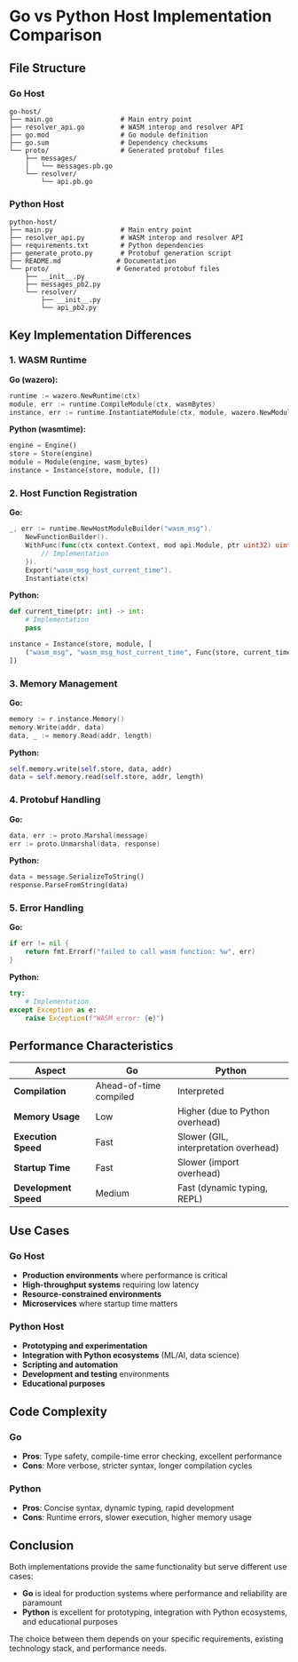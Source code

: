 # Go vs Python Host Implementation Comparison

## File Structure

### Go Host
```
go-host/
├── main.go                 # Main entry point
├── resolver_api.go         # WASM interop and resolver API
├── go.mod                  # Go module definition
├── go.sum                  # Dependency checksums
└── proto/                  # Generated protobuf files
    ├── messages/
    │   └── messages.pb.go
    └── resolver/
        └── api.pb.go
```

### Python Host
```
python-host/
├── main.py                 # Main entry point
├── resolver_api.py         # WASM interop and resolver API
├── requirements.txt        # Python dependencies
├── generate_proto.py       # Protobuf generation script
├── README.md              # Documentation
└── proto/                 # Generated protobuf files
    ├── __init__.py
    ├── messages_pb2.py
    └── resolver/
        ├── __init__.py
        └── api_pb2.py
```

## Key Implementation Differences

### 1. WASM Runtime

**Go (wazero):**
```go
runtime := wazero.NewRuntime(ctx)
module, err := runtime.CompileModule(ctx, wasmBytes)
instance, err := runtime.InstantiateModule(ctx, module, wazero.NewModuleConfig())
```

**Python (wasmtime):**
```python
engine = Engine()
store = Store(engine)
module = Module(engine, wasm_bytes)
instance = Instance(store, module, [])
```

### 2. Host Function Registration

**Go:**
```go
_, err := runtime.NewHostModuleBuilder("wasm_msg").
    NewFunctionBuilder().
    WithFunc(func(ctx context.Context, mod api.Module, ptr uint32) uint32 {
        // Implementation
    }).
    Export("wasm_msg_host_current_time").
    Instantiate(ctx)
```

**Python:**
```python
def current_time(ptr: int) -> int:
    # Implementation
    pass

instance = Instance(store, module, [
    ("wasm_msg", "wasm_msg_host_current_time", Func(store, current_time))
])
```

### 3. Memory Management

**Go:**
```go
memory := r.instance.Memory()
memory.Write(addr, data)
data, _ := memory.Read(addr, length)
```

**Python:**
```python
self.memory.write(self.store, data, addr)
data = self.memory.read(self.store, addr, length)
```

### 4. Protobuf Handling

**Go:**
```go
data, err := proto.Marshal(message)
err := proto.Unmarshal(data, response)
```

**Python:**
```python
data = message.SerializeToString()
response.ParseFromString(data)
```

### 5. Error Handling

**Go:**
```go
if err != nil {
    return fmt.Errorf("failed to call wasm function: %w", err)
}
```

**Python:**
```python
try:
    # Implementation
except Exception as e:
    raise Exception(f"WASM error: {e}")
```

## Performance Characteristics

| Aspect | Go | Python |
|--------|----|--------|
| **Compilation** | Ahead-of-time compiled | Interpreted |
| **Memory Usage** | Low | Higher (due to Python overhead) |
| **Execution Speed** | Fast | Slower (GIL, interpretation overhead) |
| **Startup Time** | Fast | Slower (import overhead) |
| **Development Speed** | Medium | Fast (dynamic typing, REPL) |

## Use Cases

### Go Host
- **Production environments** where performance is critical
- **High-throughput systems** requiring low latency
- **Resource-constrained environments**
- **Microservices** where startup time matters

### Python Host
- **Prototyping and experimentation**
- **Integration with Python ecosystems** (ML/AI, data science)
- **Scripting and automation**
- **Development and testing** environments
- **Educational purposes**

## Code Complexity

### Go
- **Pros**: Type safety, compile-time error checking, excellent performance
- **Cons**: More verbose, stricter syntax, longer compilation cycles

### Python
- **Pros**: Concise syntax, dynamic typing, rapid development
- **Cons**: Runtime errors, slower execution, higher memory usage

## Conclusion

Both implementations provide the same functionality but serve different use cases:

- **Go** is ideal for production systems where performance and reliability are paramount
- **Python** is excellent for prototyping, integration with Python ecosystems, and educational purposes

The choice between them depends on your specific requirements, existing technology stack, and performance needs. 